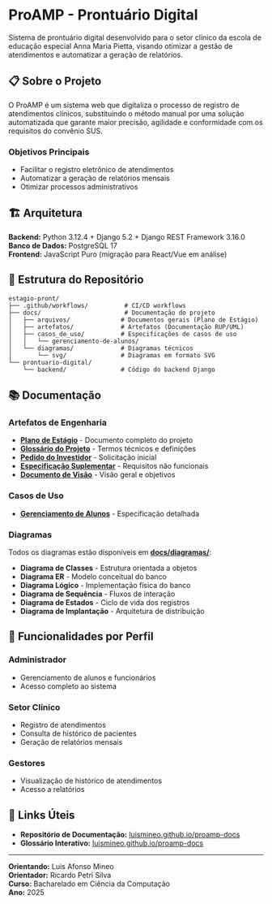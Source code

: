 # ProAMP - Prontuário Digital

Sistema de prontuário digital desenvolvido para o setor clínico da escola de educação especial Anna Maria Pietta, visando otimizar a gestão de atendimentos e automatizar a geração de relatórios.

## 📋 Sobre o Projeto

O ProAMP é um sistema web que digitaliza o processo de registro de atendimentos clínicos, substituindo o método manual por uma solução automatizada que garante maior precisão, agilidade e conformidade com os requisitos do convênio SUS.

### Objetivos Principais

- Facilitar o registro eletrônico de atendimentos
- Automatizar a geração de relatórios mensais
- Otimizar processos administrativos

## 🏗️ Arquitetura

**Backend:** Python 3.12.4 + Django 5.2 + Django REST Framework 3.16.0  
**Banco de Dados:** PostgreSQL 17  
**Frontend:** JavaScript Puro (migração para React/Vue em análise)

## 📁 Estrutura do Repositório

```
estagio-pront/  
├── .github/workflows/          # CI/CD workflows  
├── docs/                       # Documentação do projeto  
│   ├── arquivos/              # Documentos gerais (Plano de Estágio)
│   ├── artefatos/             # Artefatos (Documentação RUP/UML)  
│   ├── casos_de_uso/          # Especificações de casos de uso  
│   │   └── gerenciamento-de-alunos/  
│   └── diagramas/             # Diagramas técnicos  
│       └── svg/               # Diagramas em formato SVG  
└── prontuario-digital/  
    └── backend/               # Código do backend Django  
```

## 📚 Documentação

### Artefatos de Engenharia

- **[Plano de Estágio](docs/arquivos/v2proamp-plano-de-estagio.pdf)** - Documento completo do projeto
- **[Glossário do Projeto](docs/artefatos/0-art-glossario-projeto.pdf)** - Termos técnicos e definições
- **[Pedido do Investidor](docs/artefatos/1-art-pedido-investidor.pdf)** - Solicitação inicial
- **[Especificação Suplementar](docs/artefatos/2-art-espec-suplementar.pdf)** - Requisitos não funcionais
- **[Documento de Visão](docs/artefatos/3-art-visao.pdf)** - Visão geral e objetivos

### Casos de Uso

- **[Gerenciamento de Alunos](docs/casos_de_uso/gerenciamento-de-alunos/)** - Especificação detalhada

### Diagramas

Todos os diagramas estão disponíveis em **[docs/diagramas/](docs/diagramas/0-diagramas-merged.pdf)**:

- **Diagrama de Classes** - Estrutura orientada a objetos
- **Diagrama ER** - Modelo conceitual do banco
- **Diagrama Lógico** - Implementação física do banco
- **Diagrama de Sequência** - Fluxos de interação
- **Diagrama de Estados** - Ciclo de vida dos registros
- **Diagrama de Implantação** - Arquitetura de distribuição

## 👥 Funcionalidades por Perfil

### Administrador

- Gerenciamento de alunos e funcionários
- Acesso completo ao sistema

### Setor Clínico

- Registro de atendimentos
- Consulta de histórico de pacientes
- Geração de relatórios mensais

### Gestores

- Visualização de histórico de atendimentos
- Acesso a relatórios

## 🔗 Links Úteis

- **Repositório de Documentação:** [luismineo.github.io/proamp-docs](https://luismineo.github.io/proamp-docs/)
- **Glossário Interativo:** [luismineo.github.io/proamp-docs](https://luismineo.github.io/proamp-docs/pages/glossario.html)

---

**Orientando:** Luis Afonso Mineo <br>
**Orientador:** Ricardo Petri Silva <br>
**Curso:** Bacharelado em Ciência da Computação <br>
**Ano:** 2025
